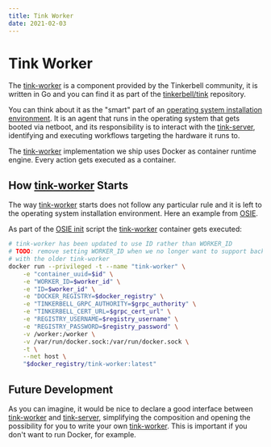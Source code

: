 ```yaml
---
title: Tink Worker
date: 2021-02-03
---
```


# Tink Worker

The [tink-worker] is a component provided by the Tinkerbell community, it is written in Go and you can find it as part of the [tinkerbell/tink] repository.

You can think about it as the "smart" part of an [operating system installation environment][osie].
It is an agent that runs in the operating system that gets booted via netboot, and its responsibility is to interact with the [tink-server], identifying and executing workflows targeting the hardware it runs to.

The [tink-worker] implementation we ship uses Docker as container runtime engine.
Every action gets executed as a container.

## How [tink-worker] Starts

The way [tink-worker] starts does not follow any particular rule and it is left to the operating system installation environment.
Here an example from [OSIE].

As part of the [OSIE init] script the [tink-worker] container gets executed:

```sh
# tink-worker has been updated to use ID rather than WORKER_ID
# TODO: remove setting WORKER_ID when we no longer want to support backwards compatibility
# with the older tink-worker
docker run --privileged -t --name "tink-worker" \
	-e "container_uuid=$id" \
	-e "WORKER_ID=$worker_id" \
	-e "ID=$worker_id" \
	-e "DOCKER_REGISTRY=$docker_registry" \
	-e "TINKERBELL_GRPC_AUTHORITY=$grpc_authority" \
	-e "TINKERBELL_CERT_URL=$grpc_cert_url" \
	-e "REGISTRY_USERNAME=$registry_username" \
	-e "REGISTRY_PASSWORD=$registry_password" \
	-v /worker:/worker \
	-v /var/run/docker.sock:/var/run/docker.sock \
	-t \
	--net host \
	"$docker_registry/tink-worker:latest"
```

## Future Development

As you can imagine, it would be nice to declare a good interface between [tink-worker] and [tink-server], simplifying the composition and opening the possibility for you to write your own [tink-worker].
This is important if you don't want to run Docker, for example.

[osie init]: https://github.com/tinkerbell/osie/blob/7dc902956757e0321369ebed10eb66d8e04c8e43/apps/workflow-helper.sh#L68
[osie]: /services/osie
[tinkerbell/tink]: https://github.com/tinkerbell/tink
[tink-server]: /services/tink-server
[tink-worker]: /services/tink-worker
